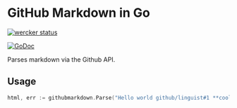 GitHub Markdown in Go
=====================

[![wercker status](https://app.wercker.com/status/fde87e53c1f60cb4f5b24f16fc091e6d/m/master "wercker status")](https://app.wercker.com/project/bykey/fde87e53c1f60cb4f5b24f16fc091e6d)

[![GoDoc](https://godoc.org/github.com/dickeyxxx/go-github-markdown?status.png)](https://godoc.org/github.com/dickeyxxx/go-github-markdown)

Parses markdown via the Github API.

Usage
-----

```go
html, err := githubmarkdown.Parse("Hello world github/linguist#1 **cool**, and #1!")
```

